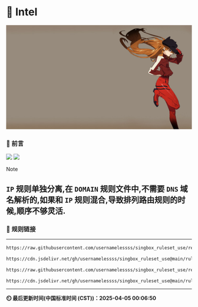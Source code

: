 
# 🧸 Intel
![](https://raw.githubusercontent.com/usernamelessss/picture-bed/main/images/202504042256831.jpg)
### 📣 前言
![](https://shields.io/badge/-移除重复规则-ff69b4) ![](https://shields.io/badge/-IP&nbsp;规则单独存放不与&nbsp;DOMAIN&nbsp;等混合-green)
> [!NOTE]
**`IP` 规则单独分离,在 `DOMAIN` 规则文件中,不需要 `DNS` 域名解析的,如果和 `IP` 规则混合,导致排列路由规则的时候,顺序不够灵活.**
---

###  🔗 规则链接
---

```url
https://raw.githubusercontent.com/usernamelessss/singbox_ruleset_use/refs/heads/main/rule/Intel/Intel_No_IP.json
```

```url
https://cdn.jsdelivr.net/gh/usernamelessss/singbox_ruleset_use@main/rule/Intel/Intel_No_IP.json
```

```url
https://raw.githubusercontent.com/usernamelessss/singbox_ruleset_use/refs/heads/main/rule/Intel/Intel_No_IP.srs
```

```url
https://cdn.jsdelivr.net/gh/usernamelessss/singbox_ruleset_use@main/rule/Intel/Intel_No_IP.srs
```

---
**⏲️ 最后更新时间(中国标准时间 (CST))：2025-04-05 00:06:50**